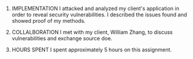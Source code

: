 1. IMPLEMENTATION
    I attacked and analyzed my client's application in order to reveal security vulnerabilities. I described the issues found and showed proof of my methods.

2. COLLALBORATION
    I met with my client, William Zhang, to discuss vulnerabilities and exchange source doe.

3. HOURS SPENT
    I spent approximately 5 hours on this assignment.
    